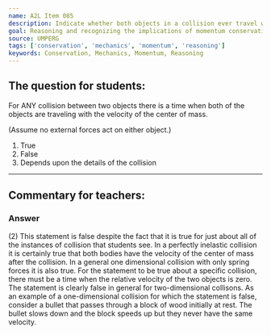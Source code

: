 ```yaml
---
name: A2L Item 085
description: Indicate whether both objects in a collision ever travel with the velocity of the center of mass.
goal: Reasoning and recognizing the implications of momentum conservation.
source: UMPERG
tags: ['conservation', 'mechanics', 'momentum', 'reasoning']
keywords: Conservation, Mechanics, Momentum, Reasoning
---
```


## The question for students:

For ANY collision between two objects there is a time when both of the
objects are traveling with the velocity of the center of mass.

(Assume no external forces act on either object.)

1. True
2. False
3. Depends upon the details of the collision

<hr/>

## Commentary for teachers:

### Answer

(2) This statement is false despite the fact that it is true for just
about all of the instances of collision that students see. In a
perfectly inelastic collision it is certainly true that both bodies have
the velocity of the center of mass after the collision. In a general one
dimensional collision with only spring forces it is also true. For the
statement to be true about a specific collision, there must be a time
when the relative velocity of the two objects is zero. The statement is
clearly false in general for two-dimensional collisons. As an example of
a one-dimensional collision for which the statement is false, consider a
bullet that passes through a block of wood initially at rest. The bullet
slows down and the block speeds up but they never have the same
velocity.

